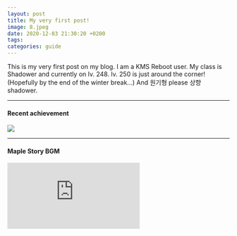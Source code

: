 ```yaml
---
layout: post
title: My very first post!
image: 8.jpeg
date: 2020-12-03 21:30:20 +0200
tags:
categories: guide
---
```


This is my very first post on my blog.
I am a KMS Reboot user.
My class is Shadower and currently on lv. 248.
lv. 250 is just around the corner! (Hopefully by the end of the winter break...)
And 원기형 please 상향 shadower.


---

#### Recent achievement

![]({{site.baseurl}}/images/3.jpeg)

---

#### Maple Story BGM

<iframe src="https://www.youtube.com/watch?v=3DEkF2uvPoc" frameborder="0" allowfullscreen></iframe>